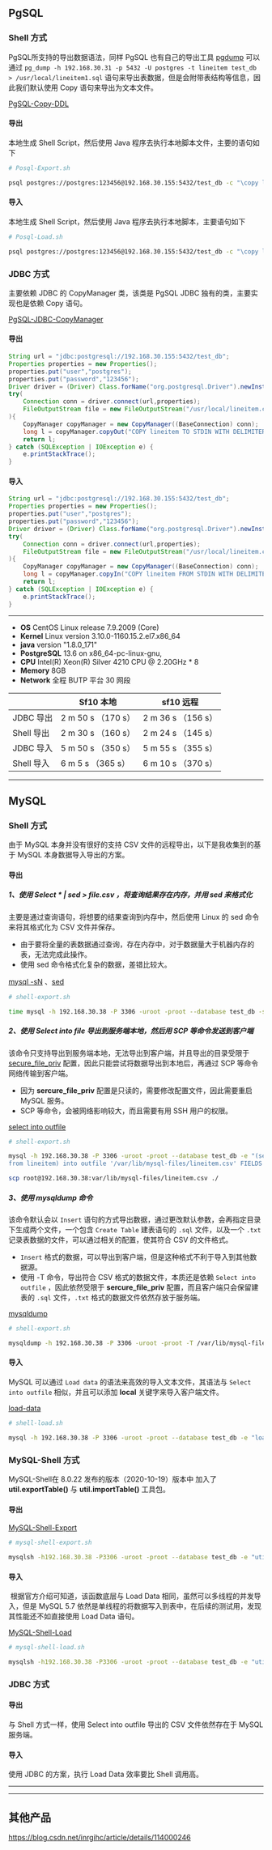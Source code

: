 

## PgSQL

### Shell 方式

PgSQL所支持的导出数据语法，同样 PgSQL 也有自己的导出工具 [pgdump][PgSQL-pgdump] 可以通过 `pg_dump -h 192.168.30.31 -p 5432 -U postgres -t lineitem test_db > /usr/local/lineitem1.sql` 语句来导出表数据，但是会附带表结构等信息，因此我们默认使用 Copy 语句来导出为文本文件。

[PgSQL-Copy-DDL][PgSQL-Copy-DDL]


#### 导出
本地生成 Shell Script，然后使用 Java 程序去执行本地脚本文件，主要的语句如下
```sh
# Posql-Export.sh

psql postgres://postgres:123456@192.168.30.155:5432/test_db -c "\copy lineitem to '/usr/local/lineitem.csv' with DELIMITER ',';"
```

#### 导入

本地生成 Shell Script，然后使用 Java 程序去执行本地脚本，主要语句如下


```sh
# Posql-Load.sh

psql postgres://postgres:123456@192.168.30.155:5432/test_db -c "\copy lineitem from '/usr/local/lineitem.csv' with DELIMITER ',';"
```



### JDBC 方式

主要依赖 JDBC 的 CopyManager 类，该类是 PgSQL JDBC 独有的类，主要实现也是依赖 Copy 语句。

[PgSQL-JDBC-CopyManager][PgSQL-JDBC-CopyManager]


#### 导出

```java
String url = "jdbc:postgresql://192.168.30.155:5432/test_db";
Properties properties = new Properties();
properties.put("user","postgres");
properties.put("password","123456");
Driver driver = (Driver) Class.forName("org.postgresql.Driver").newInstance();
try(
    Connection conn = driver.connect(url,properties);
    FileOutputStream file = new FileOutputStream("/usr/local/lineitem.csv")
){
    CopyManager copyManager = new CopyManager((BaseConnection) conn);
    long l = copyManager.copyOut("COPY lineitem TO STDIN WITH DELIMITER ','", file);
    return l;
} catch (SQLException | IOException e) {
    e.printStackTrace();
}
```


#### 导入

```java
String url = "jdbc:postgresql://192.168.30.155:5432/test_db";
Properties properties = new Properties();
properties.put("user","postgres");
properties.put("password","123456");
Driver driver = (Driver) Class.forName("org.postgresql.Driver").newInstance();
try(
    Connection conn = driver.connect(url,properties);
    FileOutputStream file = new FileOutputStream("/usr/local/lineitem.csv")
){
    CopyManager copyManager = new CopyManager((BaseConnection) conn);
    long l = copyManager.copyIn("COPY lineitem FROM STDIN WITH DELIMITER ','", file);
    return l;
} catch (SQLException | IOException e) {
    e.printStackTrace();
}
```






---

- **OS** CentOS Linux release 7.9.2009 (Core)
- **Kernel** Linux version 3.10.0-1160.15.2.el7.x86_64
- **java** version "1.8.0_171"
- **PostgreSQL** 13.6 on x86_64-pc-linux-gnu, 
- **CPU** Intel(R) Xeon(R) Silver 4210 CPU @ 2.20GHz * 8
- **Memory** 8GB
- **Network** 全程 BUTP 平台 30 网段



|            | Sf10 本地           | sf10 远程          |
| ---------- | ------------------- | ------------------ |
| JDBC  导出 | 2 m 50 s （170 s）  | 2 m 36 s （156 s） |
| Shell 导出 | 2 m 30 s （160 s）  | 2 m 24 s （145 s） |
| JDBC  导入 | 5 m 50 s （350 s）  | 5 m 55 s （355 s） |
| Shell 导入 | 6 m 5 s   （365 s） | 6 m 10 s （370 s） |



[PgSQL-pgdump]:https://www.postgresql.org/docs/13/app-pgdump.html

[PgSQL-Copy-DDL]:https://www.postgresql.org/docs/13/sql-copy.html

[PgSQL-JDBC-CopyManager]:https://jdbc.postgresql.org/documentation/publicapi/org/postgresql/copy/CopyManager.html





---





## MySQL

### Shell 方式

由于 MySQL 本身并没有很好的支持 CSV 文件的远程导出，以下是我收集到的基于 MySQL 本身数据导入导出的方案。

#### 导出

##### 1、使用 Select \* | sed > file.csv ，将查询结果存在内存，并用 sed 来格式化

主要是通过查询语句，将想要的结果查询到内存中，然后使用 Linux 的 sed 命令来将其格式化为 CSV 文件并保存。

-   由于要将全量的表数据通过查询，存在内存中，对于数据量大于机器内存的表，无法完成此操作。
-   使用 sed 命令格式化复杂的数据，差错比较大。

[mysql -sN][mysql -sN] 、[sed][sed]

```sh
# shell-export.sh

time mysql -h 192.168.30.38 -P 3306 -uroot -proot --database test_db -sN -e "select * from lineitem" | sed 's/"/""/g;s/\t/,/g;s/\n//g' > ./lineitem.csv
```



##### 2、使用 Select into file 导出到服务端本地，然后用 SCP 等命令发送到客户端

该命令只支持导出到服务端本地，无法导出到客户端，并且导出的目录受限于 [secure_file_priv][secure_file_priv] 配置，因此只能尝试将数据导出到本地后，再通过 SCP 等命令网络传输到客户端。

-   因为 **sercure_file_priv** 配置是只读的，需要修改配置文件，因此需要重启 MySQL 服务。
-   SCP 等命令，会被网络影响较大，而且需要有用 SSH 用户的权限。

[select into outfile][select into outfile]

```sh
# shell-export.sh

mysql -h 192.168.30.38 -P 3306 -uroot -proot --database test_db -e "(select *
from lineitem) into outfile '/var/lib/mysql-files/lineitem.csv' FIELDS ENCLOSED BY '-' TERMINATED BY ',' ESCAPED BY '\\' LINES TERMINATED BY '\n';"

scp root@192.168.30.38:var/lib/mysql-files/lineitem.csv ./
```



##### 3、使用 mysqldump 命令

该命令默认会以 `Insert` 语句的方式导出数据，通过更改默认参数，会再指定目录下生成两个文件，一个包含 `Create Table` 建表语句的 `.sql` 文件，以及一个 `.txt` 记录表数据的文件，可以通过相关的配置，使其符合 CSV 的文件格式。

-    `Insert` 格式的数据，可以导出到客户端，但是这种格式不利于导入到其他数据源。
-   使用 -T 命令，导出符合 CSV 格式的数据文件，本质还是依赖 `Select into outfile` ，因此依然受限于 **sercure_file_priv** 配置，而且客户端只会保留建表的 `.sql` 文件，`.txt` 格式的数据文件依然存放于服务端。

[mysqldump][mysqldump]

```sh
# shell-export.sh

mysqldump -h 192.168.30.38 -P 3306 -uroot -proot -T /var/lib/mysql-files/ test_db lineitem --fields-terminated-by=',' --fields-enclosed-by='\"'
```



#### 导入

MySQL 可以通过 `Load data` 的语法来高效的导入文本文件，其语法与  `Select into outfile` 相似，并且可以添加 **local** 关键字来导入客户端文件。

[load-data][load-data]

```sh
# shell-load.sh

mysql -h 192.168.30.38 -P 3306 -uroot -proot --database test_db -e "load data local infile '/usr/local/lineitem.csv' into table lineitem fields terminated by ',' lines terminated by '\n';"
```



### MySQL-Shell 方式

MySQL-Shell在 8.0.22 发布的版本（2020-10-19）版本中 加入了 **util.exportTable()** 与 **util.importTable()** 工具包。

#### 导出

[MySQL-Shell-Export][MySQL-Shell-Export]

```sh
# mysql-shell-export.sh

mysqlsh -h192.168.30.38 -P3306 -uroot -proot --database test_db -e "util.exportTable('lineitem','/usr/local/lineitem.csv',{linesTerminatedBy:'\n',fieldsTerminatedBy:','})"
```



#### 导入

​	根据官方介绍可知道，该函数底层与 Load Data 相同，虽然可以多线程的并发导入，但是 MySQL 5.7 依然是单线程的将数据写入到表中，在后续的测试用，发现其性能还不如直接使用 Load Data 语句。

[MySQL-Shell-Load][MySQL-Shell-Load]

```sh
# mysql-shell-load.sh

mysqlsh -h192.168.30.38 -P3306 -uroot -proot --database test_db -e "util.importTable('/usr/local/lineitem.csv', {table: 'lineitem',linesTerminatedBy:'\n',fieldsTerminatedBy:',',bytesPerChunk:'500M'})"
```



### JDBC 方式

#### 导出

与 Shell 方式一样，使用 Select into outfile 导出的 CSV 文件依然存在于 MySQL 服务端。

#### 导入

使用 JDBC 的方案，执行 Load Data 效率要比 Shell 调用高。







---



[mysql -sN]:https://dev.mysql.com/doc/refman/5.7/en/mysql-command-options.html#option_mysql_skip-column-names

[sed]:https://www.gnu.org/software/sed/manual/sed.html#sed-commands-list

[select into outfile]:https://dev.mysql.com/doc/refman/5.7/en/select-into.html

[secure_file_priv]:https://dev.mysql.com/doc/refman/8.0/en/server-system-variables.html#sysvar_secure_file_priv

[mysqldump]:https://dev.mysql.com/doc/refman/5.7/en/mysqldump.html

[load-data]:https://dev.mysql.com/doc/refman/5.7/en/load-data.html
[MySQL-Shell-Export]:https://dev.mysql.com/doc/mysql-shell/8.0/en/mysql-shell-utilities-table-export.html
[MySQL-Shell-Load]:https://dev.mysql.com/doc/mysql-shell/8.0/en/mysql-shell-utilities-parallel-table.html







---



## 其他产品



https://blog.csdn.net/inrgihc/article/details/114000246